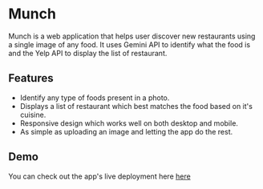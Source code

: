# Munch

Munch is a web application that helps user discover new restaurants using a single image of any food. It uses Gemini API to identify what the food is and the Yelp API to display the list of restaurant.

## Features
- Identify any type of foods present in a photo.
- Displays a list of restaurant which best matches the food based on it's cuisine.
- Responsive design which works well on both desktop and mobile.
- As simple as uploading an image and letting the app do the rest.

##  Demo

You can check out the app's live deployment here [here](https://munchapp.vercel.app)
